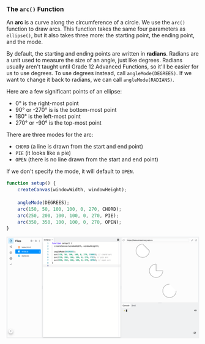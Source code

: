 ### The `arc()` Function

An **arc** is a curve along the circumference of a circle. We use the `arc()` function to draw arcs. This function takes the same four parameters as `ellipse()`, but it also takes three more: the starting point, the ending point, and the mode. 

By default, the starting and ending points are written in **radians**. Radians are a unit used to measure the size of an angle, just like degrees. Radians usually aren't taught until Grade 12 Advanced Functions, so it'll be easier for us to use degrees. To use degrees instead, call `angleMode(DEGREES)`. If we want to change it back to radians, we can call `angleMode(RADIANS)`.

Here are a few significant points of an ellipse:

*  0° is the right-most point
*  90° or -270° is is the bottom-most point
*  180° is the left-most point
*  270° or -90°  is the top-most point

There are three modes for the arc:

* `CHORD` (a line is drawn from the start and end point)
* `PIE` (it looks like a pie)
* `OPEN` (there is no line drawn from the start and end point)

If we don't specify the mode, it will default to `OPEN`.

```javascript
function setup() {
	createCanvas(windowWidth, windowHeight);

	angleMode(DEGREES);
	arc(150, 50, 100, 100, 0, 270, CHORD);
	arc(250, 200, 100, 100, 0, 270, PIE);
	arc(350, 350, 100, 100, 0, 270, OPEN);
}
```

![](../../Images/Arcs_In_Degrees.png)
